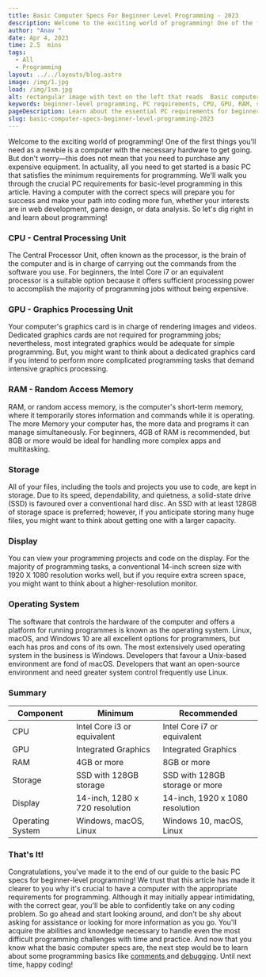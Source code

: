 ```yaml
---
title: Basic Computer Specs For Beginner Level Programming - 2023
description: Welcome to the exciting world of programming! One of the first things you'll need as a newbie is a computer with the necessary...
author: "Anav "
date: Apr 4, 2023
time: 2.5  mins
tags:
  - All
  - Programming
layout: ../../layouts/blog.astro
image: /img/1.jpg
load: /img/1sm.jpg
alt: rectangular image with text on the left that reads  Basic computer specs for beginner level programming and an image of a intel core i7 cpu on the right
keywords: beginner-level programming, PC requirements, CPU, GPU, RAM, storage, display, operating system, coding challenge, programming journey, essential gear, Intel Core i3, solid-state drive, Windows, Linux, macOS, programming tasks, data analysis, game design, web development.
pageDescription: Learn about the essential PC requirements for beginner-level programming, including CPU, GPU, RAM, storage, display, and operating system. 
slug: basic-computer-specs-beginner-level-programming-2023
---
```

Welcome to the exciting world of programming! One of the first things you'll need as a newbie is a computer with the necessary hardware to get going. But don't worry—this does not mean that you need to purchase any expensive equipment. In actuality, all you need to get started is a basic PC that satisfies the minimum requirements for programming. We'll walk you through the crucial PC requirements for basic-level programming in this article. Having a computer with the correct specs will prepare you for success and make your path into coding more fun, whether your interests are in web development, game design, or data analysis. So let's dig right in and learn about programming!

### CPU - Central Processing Unit

The Central Processor Unit, often known as the processor, is the brain of the computer and is in charge of carrying out the commands from the software you use. For beginners, the Intel Core i7 or an equivalent processor is a suitable option because it offers sufficient processing power to accomplish the majority of programming jobs without being expensive.

### GPU - Graphics Processing Unit

Your computer's graphics card is in charge of rendering images and videos. Dedicated graphics cards are not required for programming jobs; nevertheless, most integrated graphics would be adequate for simple programming. But, you might want to think about a dedicated graphics card if you intend to perform more complicated programming tasks that demand intensive graphics processing.

### RAM - Random Access Memory

RAM, or random access memory, is the computer's short-term memory, where it temporarily stores information and commands while it is operating. The more Memory your computer has, the more data and programs it can manage simultaneously. For beginners, 4GB of RAM is recommended, but 8GB or more would be ideal for handling more complex apps and multitasking.

### Storage

All of your files, including the tools and projects you use to code, are kept in storage. Due to its speed, dependability, and quietness, a solid-state drive (SSD) is favoured over a conventional hard disc. An SSD with at least 128GB of storage space is preferred; however, if you anticipate storing many huge files, you might want to think about getting one with a larger capacity.

### Display

You can view your programming projects and code on the display. For the majority of programming tasks, a conventional 14-inch screen size with 1920 X 1080 resolution works well, but if you require extra screen space, you might want to think about a higher-resolution monitor.

### Operating System

The software that controls the hardware of the computer and offers a platform for running programmes is known as the operating system. Linux, macOS, and Windows 10 are all excellent options for programmers, but each has pros and cons of its own. The most extensively used operating system in the business is Windows. Developers that favour a Unix-based environment are fond of macOS. Developers that want an open-source environment and need greater system control frequently use Linux.

### Summary

| Component         | Minimum                  | Recommended              |
|-------------------|-------------------------------|------------------------------|
| CPU               | Intel Core i3 or equivalent    | Intel Core i7 or equivalent   |
| GPU               | Integrated Graphics            | Integrated Graphics           |
| RAM               | 4GB or more                    | 8GB or more                   |
| Storage           | SSD with 128GB storage         | SSD with 128GB storage or more |
| Display           | 14-inch, 1280 x 720 resolution | 14-inch, 1920 x 1080 resolution |
| Operating System  | Windows, macOS, Linux          | Windows 10, macOS, Linux      |

### That's It!

Congratulations, you've made it to the end of our guide to the basic PC specs for beginner-level programming!  We trust that this article has made it clearer to you why it's crucial to have a computer with the appropriate requirements for programming. Although it may initially appear intimidating, with the correct gear, you'll be able to confidently take on any coding problem. So go ahead and start looking around, and don't be shy about asking for assistance or looking for more information as you go. You'll acquire the abilities and knowledge necessary to handle even the most difficult programming challenges with time and practice. And now that you know what the basic computer specs are, the next step would be to learn about some programming basics like [comments ](https://code-hl.com/benefits-of-commenting-in-programming)and [debugging](https://code-hl.com/debugging-common-coding-errors-and-mistakes). Until next time, happy coding!
